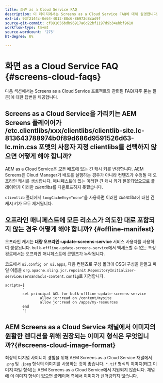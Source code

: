 ```yaml
---
title: 화면 as a Cloud Service FAQ
description: 이 페이지에서는 Screens as a Cloud Service FAQ에 대해 설명합니다.
exl-id: 93f2144c-0e64-4012-88c6-86972d8cad9f
source-git-commit: cf091056bdb96917a6d22bf1197d9b34ebbf9610
workflow-type: tm+mt
source-wordcount: '275'
ht-degree: 0%

---
```


# 화면 as a Cloud Service FAQ {#screens-cloud-faqs}

다음 섹션에서는 Screens as a Cloud Service 프로젝트와 관련된 FAQ(자주 묻는 질문)에 대한 답변을 제공합니다.

## Screens as a Cloud Service을 가리키는 AEM Screens 플레이어가 /etc.clientlibs/xxx/clientlibs/clientlib-site.lc-813643788974b0f89d686d9591526d63-lc.min.css 포맷의 사용자 지정 clientlibs를 선택하지 않으면 어떻게 해야 합니까?

AEM as a Cloud Service은 모든 배포에 있는 긴 캐시 키를 변경합니다. AEM Screens은 Cloud Manager가 배포를 실행하는 경우가 아니라 컨텐츠가 수정될 때 오프라인 캐시를 생성합니다. 매니페스트에 있는 이러한 긴 캐시 키가 잘못되었으므로 플레이어가 이러한 *clientlibs*&#x200B;를 다운로드하지 못했습니다.

`clientlib` 폴더에서 `longCacheKey="none"`을 사용하면 이러한 *clientlibs*&#x200B;에 대한 긴 캐시 키가 모두 제거됩니다.


## 오프라인 매니페스트에 모든 리소스가 의도한 대로 포함되지 않는 경우 어떻게 해야 합니까? {#offline-manifest}

오프라인 캐시는 **대량 오프라인-update-screens-service** 서비스 사용자를 사용하여 생성됩니다. `bulk-offline-update-screens-service`에서 액세스할 수 없는 특정 경로에서는 오프라인 매니페스트에 콘텐츠가 누락됩니다.

코드에서 `ui.config or ui.apps`, 다음 컨텐츠로 구성 폴더에 OSGi 구성을 만들고 파일 이름을 `org.apache.sling.jcr.repoinit.RepositoryInitializer-serviceusersandacls-content.config`로 지정합니다.

```
scripts=[
        "
        set principal ACL for bulk-offline-update-screens-service
                allow jcr:read on /content/mysite
                allow jcr:read on /apps/my-resources
        end
        "] 
```

## AEM Screens as a Cloud Service 채널에서 이미지의 원활한 렌디션을 위해 권장되는 이미지 형식은 무엇입니까?{#screens-cloud-image-format}

최상의 디지털 사이니지 경험을 위해 AEM Screens as a Cloud Service 채널에서 `.png` 및 `.jpeg` 형식의 이미지를 사용하는 것이 좋습니다.
`*.tif` 형식의 이미지(태그 이미지 파일 형식)는 AEM Screens as a Cloud Service에서 지원되지 않습니다. 채널에 이 이미지 형식이 있으면 플레이어 측에서 이미지가 렌더링되지 않습니다.